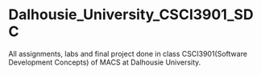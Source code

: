 # Dalhousie_University_CSCI3901_SDC
All assignments, labs and final project done in class CSCI3901(Software Development Concepts) of MACS at Dalhousie University.
